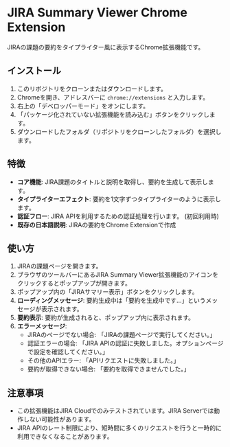 # JIRA Summary Viewer Chrome Extension

JIRAの課題の要約をタイプライター風に表示するChrome拡張機能です。

## インストール

1.  このリポジトリをクローンまたはダウンロードします。
2.  Chromeを開き、アドレスバーに `chrome://extensions` と入力します。
3.  右上の「デベロッパーモード」をオンにします。
4.  「パッケージ化されていない拡張機能を読み込む」ボタンをクリックします。
5.  ダウンロードしたフォルダ（リポジトリをクローンしたフォルダ）を選択します。

## 特徴

*   **コア機能**: JIRA課題のタイトルと説明を取得し、要約を生成して表示します。
*   **タイプライターエフェクト**: 要約を1文字ずつタイプライターのように表示します。
*   **認証フロー**: JIRA APIを利用するための認証処理を行います。 (初回利用時)
*   **既存の日本語説明**: JIRAの要約をChrome Extensionで作成

## 使い方

1.  JIRAの課題ページを開きます。
2.  ブラウザのツールバーにあるJIRA Summary Viewer拡張機能のアイコンをクリックするとポップアップが開きます。
3.  ポップアップ内の「JIRAサマリー表示」ボタンをクリックします。
4.  **ローディングメッセージ**: 要約生成中は「要約を生成中です...」というメッセージが表示されます。
5.  **要約表示**: 要約が生成されると、ポップアップ内に表示されます。
6.  **エラーメッセージ**:
    *   JIRAのページでない場合: 「JIRAの課題ページで実行してください。」
    *   認証エラーの場合: 「JIRA APIの認証に失敗しました。オプションページで設定を確認してください。」
    *   その他のAPIエラー: 「APIリクエストに失敗しました。」
    *   要約が取得できない場合: 「要約を取得できませんでした。」

## 注意事項

*   この拡張機能はJIRA Cloudでのみテストされています。JIRA Serverでは動作しない可能性があります。
*   JIRA APIのレート制限により、短時間に多くのリクエストを行うと一時的に利用できなくなることがあります。

